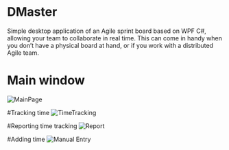 # DMaster
Simple desktop application of an Agile sprint board based on WPF C#, allowing your team to collaborate in real time. This can come in handy when you don’t have a physical board at hand, or if you work with a distributed Agile team.

# Main window
![MainPage](https://user-images.githubusercontent.com/50167116/97141220-24778f00-1780-11eb-934d-3b284fe2a2f0.png)

#Tracking time
![TimeTracking](https://user-images.githubusercontent.com/50167116/97141297-44a74e00-1780-11eb-94d6-a33f0652d949.png)

#Reporting time tracking
![Report](https://user-images.githubusercontent.com/50167116/97141353-630d4980-1780-11eb-8722-5552789de9d9.png)

#Adding time
![Manual Entry](https://user-images.githubusercontent.com/50167116/97141402-7a4c3700-1780-11eb-99dc-8e87e58b73ac.png)

